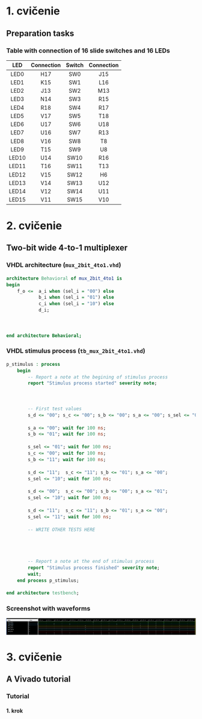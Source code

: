 # 1. cvičenie 

## Preparation tasks

### Table with connection of 16 slide switches and 16 LEDs 

| **LED** | **Connection** | **Switch** | **Connection** | 
| :-: | :-: | :-: | :-: |
| LED0 | H17 | SW0 | J15 |
| LED1 | K15 | SW1 | L16 |
| LED2 | J13 | SW2 | M13 |
| LED3 | N14 | SW3 | R15 |
| LED4 | R18 | SW4 | R17 |
| LED5 | V17 | SW5 | T18 |
| LED6 | U17 | SW6 | U18 |
| LED7 | U16 | SW7 | R13 |
| LED8 | V16 | SW8 | T8 |
| LED9 | T15 | SW9 | U8 |
| LED10 | U14 | SW10 | R16 |
| LED11 | T16 | SW11 | T13 |
| LED12 | V15 | SW12 | H6 |
| LED13 | V14 | SW13 | U12 |
| LED14 | V12 | SW14 | U11 |
| LED15 | V11 | SW15 | V10 |

# 2. cvičenie

## Two-bit wide 4-to-1 multiplexer

### VHDL architecture (`mux_2bit_4to1.vhd`)

```vhdl
architecture Behavioral of mux_2bit_4to1 is
begin
    f_o <=  a_i when (sel_i = "00") else
            b_i when (sel_i = "01") else
            c_i when (sel_i = "10") else
            d_i;



end architecture Behavioral;
```

### VHDL stimulus process  (`tb_mux_2bit_4to1.vhd`)

```vhdl
p_stimulus : process
    begin
        -- Report a note at the begining of stimulus process
        report "Stimulus process started" severity note;

    

        -- First test values
        s_d <= "00"; s_c <= "00"; s_b <= "00"; s_a <= "00"; s_sel <= "00"; wait for 100 ns;
        
        s_a <= "00"; wait for 100 ns;
        s_b <= "01"; wait for 100 ns;
        
        s_sel <= "01"; wait for 100 ns;
        s_c <= "00"; wait for 100 ns;
        s_b <= "11"; wait for 100 ns;  
        
        s_d <= "11";  s_c <= "11"; s_b <= "01"; s_a <= "00"; 
        s_sel <= "10"; wait for 100 ns;  
        
        s_d <= "00";  s_c <= "00"; s_b <= "00"; s_a <= "01"; 
        s_sel <= "10"; wait for 100 ns;  
        
        s_d <= "11";  s_c <= "11"; s_b <= "01"; s_a <= "00"; 
        s_sel <= "11"; wait for 100 ns;  
        
        -- WRITE OTHER TESTS HERE
        



        -- Report a note at the end of stimulus process
        report "Stimulus process finished" severity note;
        wait;
    end process p_stimulus;

end architecture testbench;
```

### Screenshot with waveforms

![Screenshot](/Images/03-vivado/scr1.png)

# 3. cvičenie

## A Vivado tutorial

### Tutorial

#### 1. krok